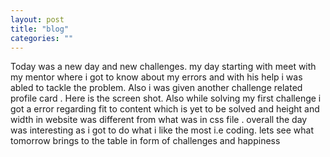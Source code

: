 ```yaml
---
layout: post
title: "blog"
categories: ""
---
```


Today was a new day and new challenges. my day starting with meet with my mentor where i got to know about my errors and with his help i was abled to tackle the problem. Also i was given another challenge related profile card . Here is the screen shot. Also while solving my first challenge i got a error regarding fit to content which is yet to be solved and height and width in website was different from what was in css file . overall the day was interesting as i got to do what i like the most i.e coding. lets see what tomorrow brings to the table in form of challenges and happiness
